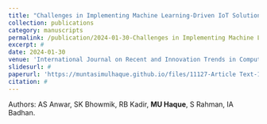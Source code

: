 ```yaml
---
title: "Challenges in Implementing Machine Learning-Driven IoT Solutions in Semiconductor Design and Wireless Communication System"
collection: publications
category: manuscripts
permalink: /publication/2024-01-30-Challenges in Implementing Machine Learning-Driven IoT Solutions in Semiconductor Design and Wireless Communication System
excerpt: #
date: 2024-01-30
venue: 'International Journal on Recent and Innovation Trends in Computing and Communication'
slidesurl: #
paperurl: 'https://muntasimulhaque.github.io/files/11127-Article Text-14122-1-10-20240927.pdf'
citation: #
---
```


Authors: AS Anwar, SK Bhowmik, RB Kadir, **MU Haque**, S Rahman, IA Badhan.
